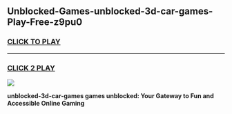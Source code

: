 
## Unblocked-Games-unblocked-3d-car-games-Play-Free-z9pu0
<h3>
<a href="https://premium76.site?title=unblocked-3d-car-games&ref=10A">CLICK TO PLAY</a></h3>
<hr>

<h3>
<a href="https://premium76.site?title=unblocked-3d-car-games&ref=10A">CLICK 2 PLAY</a>
  
</h3>

<a href="https://premium76.site?title=unblocked-3d-car-games&ref=10A"><img src="https://clearcache.store/games.png"></a>


**unblocked-3d-car-games games unblocked: Your Gateway to Fun and Accessible Online Gaming**
